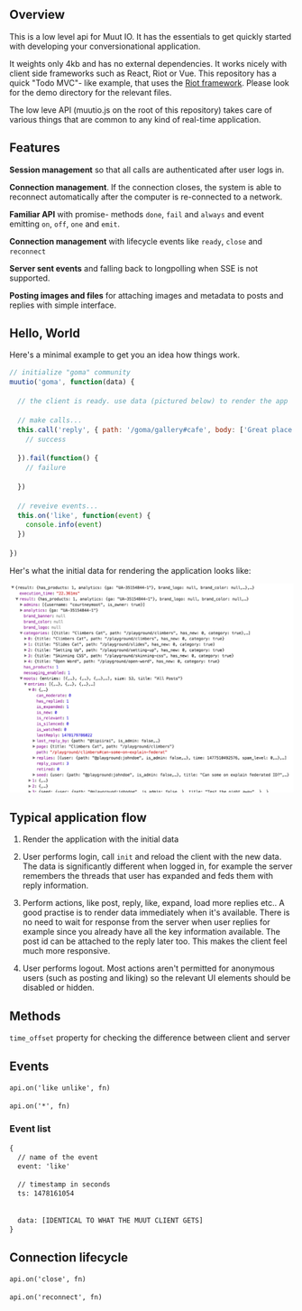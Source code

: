 
## Overview

This is a low level api for Muut IO. It has the essentials to get quickly started with developing your conversionational application.

It weights only 4kb and has no external dependencies. It works nicely with client side frameworks such as React, Riot or Vue. This repository has a quick "Todo MVC"- like example, that uses the [Riot framework](//riotjs.com). Please look for the demo directory for the relevant files.

The low leve API (muutio.js on the root of this repository) takes care of various things that are common to any kind of real-time application.


## Features

**Session management** so that all calls are authenticated after user logs in.

**Connection management**. If the connection closes, the system is able to reconnect automatically after the computer is re-connected to a network.

**Familiar API** with promise- methods `done`, `fail` and `always` and event emitting `on`, `off`, `one` and `emit`.

**Connection management** with lifecycle events like `ready`, `close` and `reconnect`

**Server sent events** and falling back to longpolling when SSE is not supported.

**Posting images and files** for attaching images and metadata to posts and replies with simple interface.



## Hello, World

Here's a minimal example to get you an idea how things work.

``` js
// initialize "goma" community
muutio('goma', function(data) {

  // the client is ready. use data (pictured below) to render the app

  // make calls...
  this.call('reply', { path: '/goma/gallery#cafe', body: ['Great place!']  }, function() {
    // success

  }).fail(function() {
    // failure

  })

  // reveive events...
  this.on('like', function(event) {
    console.info(event)
  })

})
```

Her's what the initial data for rendering the application looks like:

![Initial data](demo/img/init.png)


## Typical application flow

1. Render the application with the initial data

2. User performs login, call `init` and reload the client with the new data. The data is significantly different when logged in, for example the server remembers the threads that user has expanded and feds them with reply information.

3. Perform actions, like post, reply, like, expand, load more replies etc.. A good practise is to render data immediately when it's available. There is no need to wait for response from the server when user replies for example since you already have all the key information available. The post id can be attached to the reply later too. This makes the client feel much more responsive.

4. User performs logout. Most actions aren't permitted for anonymous users (such as posting and liking) so the relevant UI elements should be disabled or hidden.


## Methods

`time_offset` property for checking the difference between client and server


## Events

```
api.on('like unlike', fn)

api.on('*', fn)
```

### Event list

```
{
  // name of the event
  event: 'like'

  // timestamp in seconds
  ts: 1478161054


  data: [IDENTICAL TO WHAT THE MUUT CLIENT GETS]
}
```


## Connection lifecycle


```
api.on('close', fn)

api.on('reconnect', fn)

```